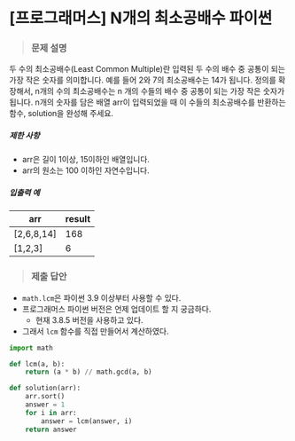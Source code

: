 # [프로그래머스] N개의 최소공배수 파이썬

> ### 문제 설명

두 수의 최소공배수(Least Common Multiple)란 입력된 두 수의 배수 중 공통이 되는 가장 작은 숫자를 의미합니다. 예를 들어 2와 7의 최소공배수는 14가 됩니다. 정의를 확장해서, n개의 수의 최소공배수는 n 개의 수들의 배수 중 공통이 되는 가장 작은 숫자가 됩니다. n개의 숫자를 담은 배열 arr이 입력되었을 때 이 수들의 최소공배수를 반환하는 함수, solution을 완성해 주세요.

##### 제한 사항

- arr은 길이 1이상, 15이하인 배열입니다.
- arr의 원소는 100 이하인 자연수입니다.

##### 입출력 예

| arr        | result |
| ---------- | ------ |
| [2,6,8,14] | 168    |
| [1,2,3]    | 6      |

> ### 제출 답안

- `math.lcm`은 파이썬 3.9 이상부터 사용할 수 있다.
- 프로그래머스 파이썬 버전은 언제 업데이트 할 지 궁금하다.
  - 현재 3.8.5 버전을 사용하고 있다.
- 그래서 `lcm` 함수를 직접 만들어서 계산하였다.

```python
import math

def lcm(a, b):
    return (a * b) // math.gcd(a, b)

def solution(arr):
    arr.sort()
    answer = 1
    for i in arr:
        answer = lcm(answer, i)
    return answer
```

